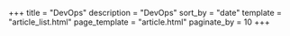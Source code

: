 +++
title = "DevOps"
description = "DevOps"
sort_by = "date"
template = "article_list.html"
page_template = "article.html"
paginate_by = 10
+++
